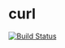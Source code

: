 # curl

[![Build Status](https://travis-ci.org/cyphp/curl.svg?branch=master)](https://travis-ci.org/cyphp/curl)
